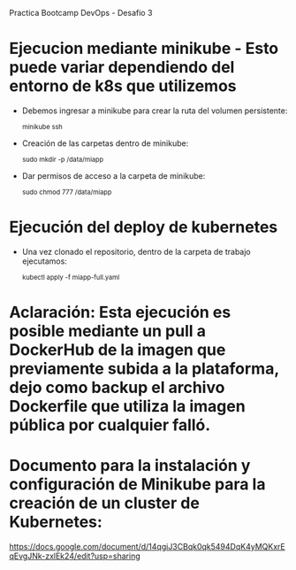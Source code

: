 Practica Bootcamp DevOps - Desafio 3 
# Ejecucion mediante minikube - Esto puede variar dependiendo del entorno de k8s que utilizemos
* Debemos ingresar a minikube para crear la ruta del volumen persistente:

    <sub>minikube ssh</sub>
  
* Creación de las carpetas dentro de minikube:
  
    <sub>sudo mkdir -p /data/miapp</sub>

* Dar permisos de acceso a la carpeta de minikube:

    <sub>sudo chmod 777 /data/miapp</sub>

# Ejecución del deploy de kubernetes
* Una vez clonado el repositorio, dentro de la carpeta de trabajo ejecutamos:

    <sub>kubectl apply -f miapp-full.yaml</sub>

# Aclaración: Esta ejecución es posible mediante un pull a DockerHub de la imagen que previamente subida a la plataforma, dejo como backup el archivo Dockerfile que utiliza la imagen pública por cualquier falló.
# Documento para la instalación y configuración de Minikube para la creación de un cluster de Kubernetes: 
https://docs.google.com/document/d/14qgiJ3CBqk0qk5494DqK4yMQKxrEqEvgJNk-zxlEk24/edit?usp=sharing
